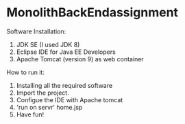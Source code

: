 # MonolithBackEndassignment


Software Installation:
  1. JDK SE (I used JDK 8)
  2. Eclipse IDE for Java EE Developers
  3. Apache Tomcat (version 9) as web container


How to run it:
 1. Installing all the required software
 2. Import the project.
 3. Configue the IDE with Apache tomcat
 4. 'run on servr' home.jsp
 5. Have fun!
